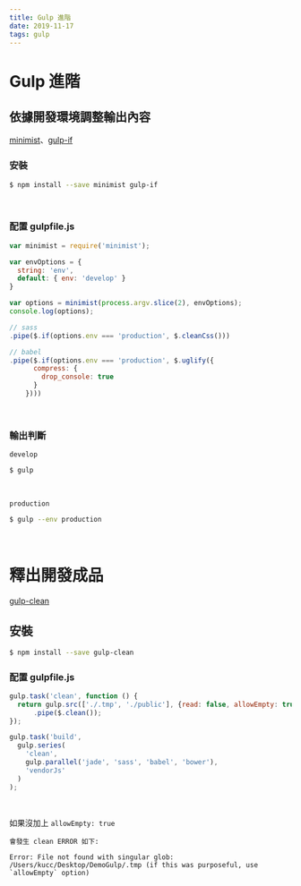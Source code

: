 ```yaml
---
title: Gulp 進階
date: 2019-11-17
tags: gulp
---
```


# Gulp 進階

## 依據開發環境調整輸出內容

[minimist](https://www.npmjs.com/package/minimist)、[gulp-if](https://www.npmjs.com/package/gulp-if)

### 安裝

```bash
$ npm install --save minimist gulp-if
```

<br>

### 配置 gulpfile.js

```js
var minimist = require('minimist');

var envOptions = {
  string: 'env',
  default: { env: 'develop' }
}

var options = minimist(process.argv.slice(2), envOptions);
console.log(options);

// sass
.pipe($.if(options.env === 'production', $.cleanCss()))

// babel
.pipe($.if(options.env === 'production', $.uglify({
      compress: {
        drop_console: true
      }
    })))
```

<br>

### 輸出判斷

`develop`

```bash
$ gulp
```

<br>

`production`

```bash
$ gulp --env production
```

<br>

# 釋出開發成品

[gulp-clean](https://www.npmjs.com/package/gulp-clean)

## 安裝

```bash
$ npm install --save gulp-clean
```

### 配置 gulpfile.js

```js
gulp.task('clean', function () {
  return gulp.src(['./.tmp', './public'], {read: false, allowEmpty: true})
      .pipe($.clean());
});

gulp.task('build',
  gulp.series(
    'clean',
    gulp.parallel('jade', 'sass', 'babel', 'bower'),
    'vendorJs'
  )
);
```

<br>

如果沒加上 `allowEmpty: true`

    會發生 clean ERROR 如下:

    Error: File not found with singular glob: /Users/kucc/Desktop/DemoGulp/.tmp (if this was purposeful, use `allowEmpty` option)

